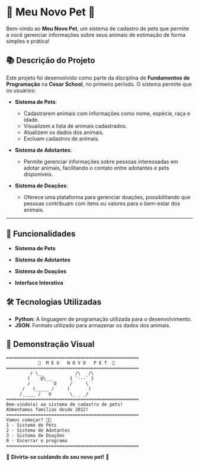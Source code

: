 # 🐾 Meu Novo Pet 🐾

Bem-vindo ao **Meu Novo Pet**, um sistema de cadastro de pets que permite a você gerenciar informações sobre seus animais de estimação de forma simples e prática!

## 📚 Descrição do Projeto

Este projeto foi desenvolvido como parte da disciplina de **Fundamentos de Programação** na **Cesar School**, no primeiro período. O sistema permite que os usuários:

- **Sistema de Pets**:
  - Cadastrarem animais com informações como nome, espécie, raça e idade.
  - Visualizem a lista de animais cadastrados.
  - Atualizem os dados dos animais.
  - Excluam cadastros de animais.

- **Sistema de Adotantes**:
  - Permite gerenciar informações sobre pessoas interessadas em adotar animais, facilitando o contato entre adotantes e pets disponíveis.

- **Sistema de Doações**:
  - Oferece uma plataforma para gerenciar doações, possibilitando que pessoas contribuam com itens ou valores para o bem-estar dos animais.

---
  
## 🎯 Funcionalidades

- **Sistema de Pets**

- **Sistema de Adotantes**
  
- **Sistema de Doações**

- **Interface Interativa**

## 🛠️ Tecnologias Utilizadas

- **Python**: A linguagem de programação utilizada para o desenvolvimento.
- **JSON**: Formato utilizado para armazenar os dados dos animais.

## 🎨 Demonstração Visual

```plaintext
==================================================
            🐾  M E U   N O V O   P E T  🐾         
==================================================
         / \__            /\   /\
        (    @\___      { `---` }
        /         O     /     \  
      /   (_____ /     (       )
     /_____ /   U       \_ _ _/  
==================================================
Bem-vindo(a) ao sistema de cadastro de pets!
AUmentamos famílias desde 2012!
==================================================
Vamos começar? 🐶🐇
1 - Sistema de Pets
2 - Sistema de Adotantes
3 - Sistema de Doações
0 - Encerrar o programa
==================================================
```

🐾 **Divirta-se cuidando do seu novo pet!** 🐾
